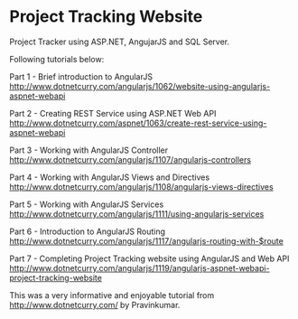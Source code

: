 # Project Tracking Website

Project Tracker using ASP.NET, AngujarJS and SQL Server.

Following tutorials below:
 
Part 1 - Brief introduction to AngularJS
<http://www.dotnetcurry.com/angularjs/1062/website-using-angularjs-aspnet-webapi>

Part 2 - Creating REST Service using ASP.NET Web API
<http://www.dotnetcurry.com/aspnet/1063/create-rest-service-using-aspnet-webapi>

Part 3 - Working with AngularJS Controller
<http://www.dotnetcurry.com/angularjs/1107/angularjs-controllers>

Part 4 - Working with AngularJS Views and Directives
<http://www.dotnetcurry.com/angularjs/1108/angularjs-views-directives>

Part 5 - Working with AngularJS Services
<http://www.dotnetcurry.com/angularjs/1111/using-angularjs-services>

Part 6 - Introduction to AngularJS Routing
<http://www.dotnetcurry.com/angularjs/1117/angularjs-routing-with-$route>

Part 7 - Completing Project Tracking website using AngularJS and Web API
<http://www.dotnetcurry.com/angularjs/1119/angularjs-aspnet-webapi-project-tracking-website>

This was a very informative and enjoyable tutorial from <http://www.dotnetcurry.com/> by Pravinkumar.



